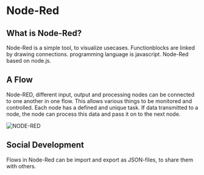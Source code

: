 # Node-Red
## What is Node-Red?
Node-Red is a simple tool, to visualize usecases. Functionblocks are linked by drawing connections.
programming language is javascript. Node-Red based on node.js. 

## A Flow
Node-RED, different input, output and processing nodes can be connected to one another in one flow. This allows various things to be monitored and controlled.
Each node has a defined and unique task.
If data transmitted to a node, the node can process this data and pass it on to the next node.

![NODE-RED](../assets/Node-Red-flow.svg)

## Social Development
Flows in Node-Red can be import and export as JSON-files, to share them with others.
